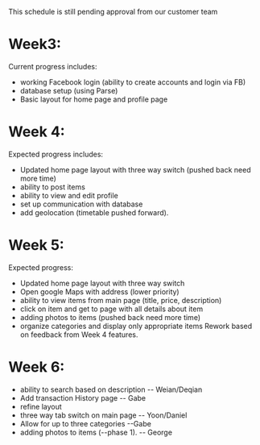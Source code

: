 This schedule is still pending approval from our customer team


# Week3: 

Current progress includes: 
  - working Facebook  login (ability to create accounts and login via FB)
  - database setup (using Parse)
  - Basic layout for home page and profile page
  

# Week 4:

Expected progress includes:
  - Updated home page layout with three way switch (pushed back need more time)
  - ability to post items
  - ability to view and edit profile
  - set up communication with database
  - add geolocation (timetable pushed forward).
  
# Week 5:

Expected progress:
  - Updated home page layout with three way switch
  - Open google Maps with address (lower priority)
  - ability to view items from main page (title, price, description)
  - click on item and get to page with all details about item
  - adding photos to items (pushed back need more time)
  - organize categories and display only appropriate items
  Rework based on feedback from Week 4 features.
  
# Week 6:
  - ability to search based on description  -- Weian/Deqian
  - Add transaction History page        -- Gabe
  - refine layout
  - three way tab switch on main page   -- Yoon/Daniel
  - Allow for up to three categories    --Gabe
  - adding photos to items (--phase 1). -- George
